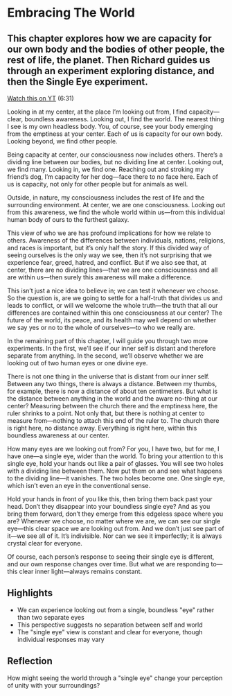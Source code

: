 # Embracing The World
## This chapter explores how we are capacity for our own body and the bodies of other people, the rest of life, the planet. Then Richard guides us through an experiment exploring distance, and then the Single Eye experiment.

[Watch this on YT](https://youtu.be/llWCHO2ivUg?si=e0Un37AkXBbRD32K) (6:31)

Looking in at my center, at the place I’m looking out from, I find capacity—clear, boundless awareness. Looking out, I find the world. The nearest thing I see is my own headless body. You, of course, see your body emerging from the emptiness at your center. Each of us is capacity for our own body. Looking beyond, we find other people.  

Being capacity at center, our consciousness now includes others. There’s a dividing line between our bodies, but no dividing line at center. Looking out, we find many. Looking in, we find one. Reaching out and stroking my friend’s dog, I’m capacity for her dog—face there to no face here. Each of us is capacity, not only for other people but for animals as well.  

Outside, in nature, my consciousness includes the rest of life and the surrounding environment. At center, we are one consciousness. Looking out from this awareness, we find the whole world within us—from this individual human body of ours to the furthest galaxy.  

This view of who we are has profound implications for how we relate to others. Awareness of the differences between individuals, nations, religions, and races is important, but it’s only half the story. If this divided way of seeing ourselves is the only way we see, then it’s not surprising that we experience fear, greed, hatred, and conflict. But if we also see that, at center, there are no dividing lines—that we are one consciousness and all are within us—then surely this awareness will make a difference.  

This isn’t just a nice idea to believe in; we can test it whenever we choose. So the question is, are we going to settle for a half-truth that divides us and leads to conflict, or will we welcome the whole truth—the truth that all our differences are contained within this one consciousness at our center? The future of the world, its peace, and its health may well depend on whether we say yes or no to the whole of ourselves—to who we really are.  

In the remaining part of this chapter, I will guide you through two more experiments. In the first, we’ll see if our inner self is distant and therefore separate from anything. In the second, we’ll observe whether we are looking out of two human eyes or one divine eye.  

There is not one thing in the universe that is distant from our inner self. Between any two things, there is always a distance. Between my thumbs, for example, there is now a distance of about ten centimeters. But what is the distance between anything in the world and the aware no-thing at our center? Measuring between the church there and the emptiness here, the ruler shrinks to a point. Not only that, but there is nothing at center to measure from—nothing to attach this end of the ruler to. The church there is right here, no distance away. Everything is right here, within this boundless awareness at our center.  

How many eyes are we looking out from? For you, I have two, but for me, I have one—a single eye, wider than the world. To bring your attention to this single eye, hold your hands out like a pair of glasses. You will see two holes with a dividing line between them. Now put them on and see what happens to the dividing line—it vanishes. The two holes become one. One single eye, which isn’t even an eye in the conventional sense.  

Hold your hands in front of you like this, then bring them back past your head. Don’t they disappear into your boundless single eye? And as you bring them forward, don’t they emerge from this edgeless space where you are? Whenever we choose, no matter where we are, we can see our single eye—this clear space we are looking out from. And we don’t just see part of it—we see all of it. It’s indivisible. Nor can we see it imperfectly; it is always crystal clear for everyone.  

Of course, each person’s response to seeing their single eye is different, and our own response changes over time. But what we are responding to—this clear inner light—always remains constant.  

## Highlights
- We can experience looking out from a single, boundless "eye" rather than two separate eyes
- This perspective suggests no separation between self and world
- The "single eye" view is constant and clear for everyone, though individual responses may vary

## Reflection
How might seeing the world through a "single eye" change your perception of unity with your surroundings?
